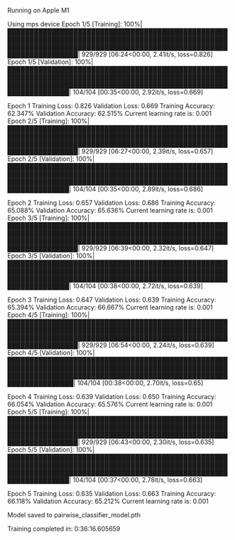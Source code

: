 Running on Apple M1

Using mps device
Epoch 1/5 [Training]: 100%|██████████████████████████████████████████████████████████████████████████████████████████████████████████████████████████████████████████████████████████████████████| 929/929 [06:24<00:00,  2.41it/s, loss=0.826]
Epoch 1/5 [Validation]: 100%|████████████████████████████████████████████████████████████████████████████████████████████████████████████████████████████████████████████████████████████████████| 104/104 [00:35<00:00,  2.92it/s, loss=0.669]

Epoch 1 	 Training Loss: 0.826 	 Validation Loss: 0.669
	 Training Accuracy: 62.347% 	 Validation Accuracy: 62.515%
Current learning rate is: 0.001
Epoch 2/5 [Training]: 100%|██████████████████████████████████████████████████████████████████████████████████████████████████████████████████████████████████████████████████████████████████████| 929/929 [06:27<00:00,  2.39it/s, loss=0.657]
Epoch 2/5 [Validation]: 100%|████████████████████████████████████████████████████████████████████████████████████████████████████████████████████████████████████████████████████████████████████| 104/104 [00:35<00:00,  2.89it/s, loss=0.686]

Epoch 2 	 Training Loss: 0.657 	 Validation Loss: 0.686
	 Training Accuracy: 65.088% 	 Validation Accuracy: 65.636%
Current learning rate is: 0.001
Epoch 3/5 [Training]: 100%|██████████████████████████████████████████████████████████████████████████████████████████████████████████████████████████████████████████████████████████████████████| 929/929 [06:39<00:00,  2.32it/s, loss=0.647]
Epoch 3/5 [Validation]: 100%|████████████████████████████████████████████████████████████████████████████████████████████████████████████████████████████████████████████████████████████████████| 104/104 [00:38<00:00,  2.72it/s, loss=0.639]

Epoch 3 	 Training Loss: 0.647 	 Validation Loss: 0.639
	 Training Accuracy: 65.394% 	 Validation Accuracy: 66.667%
Current learning rate is: 0.001
Epoch 4/5 [Training]: 100%|██████████████████████████████████████████████████████████████████████████████████████████████████████████████████████████████████████████████████████████████████████| 929/929 [06:54<00:00,  2.24it/s, loss=0.639]
Epoch 4/5 [Validation]: 100%|█████████████████████████████████████████████████████████████████████████████████████████████████████████████████████████████████████████████████████████████████████| 104/104 [00:38<00:00,  2.70it/s, loss=0.65]

Epoch 4 	 Training Loss: 0.639 	 Validation Loss: 0.650
	 Training Accuracy: 66.054% 	 Validation Accuracy: 65.576%
Current learning rate is: 0.001
Epoch 5/5 [Training]: 100%|██████████████████████████████████████████████████████████████████████████████████████████████████████████████████████████████████████████████████████████████████████| 929/929 [06:43<00:00,  2.30it/s, loss=0.635]
Epoch 5/5 [Validation]: 100%|████████████████████████████████████████████████████████████████████████████████████████████████████████████████████████████████████████████████████████████████████| 104/104 [00:37<00:00,  2.78it/s, loss=0.663]

Epoch 5 	 Training Loss: 0.635 	 Validation Loss: 0.663
	 Training Accuracy: 66.118% 	 Validation Accuracy: 65.212%
Current learning rate is: 0.001

Model saved to pairwise_classifier_model.pth

Training completed in: 0:36:16.605659
